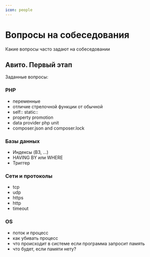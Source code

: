 ```yaml
---
icon: people
---
```


# Вопросы на собеседования

Какие вопросы часто задают на собеседовании

## Авито. Первый этап

Заданные вопросы:

### PHP
- переменные
- отличие стрелочной функции от обычной
- self:: static::
- property promotion
- data provider php unit
- composer.json and composer.lock

### Базы данных
- Индексы (B3, ...)
- HAVING BY или WHERE 
- Триггер

### Сети и протоколы
- tcp 
- udp 
- https 
- http 
- timeout

### OS
- поток и процесс
- как убивать процесс
- что происходит в системе если программа запросит память
- что будет, если памяти нету?
